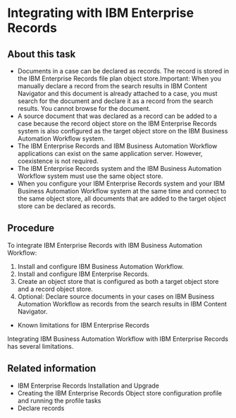 # Integrating with IBM Enterprise Records

## About this task

- Documents in a case can be declared as records. The record is stored in the IBM Enterprise Records file plan object store.Important: When you manually
declare a record from the search results in IBM Content
Navigator and this
document is already attached to a case, you must search for the document and declare it as a record
from the search results. You cannot browse for the document.
- A source document that was declared as a record can be added to
a case because the record object store on the IBM Enterprise Records system is also configured
as the target object store on the IBM Business Automation
Workflow system.
- The IBM Enterprise Records and IBM Business Automation
Workflow applications can exist
on the same application server. However, coexistence is not required.
- The IBM Enterprise Records system
and the IBM Business Automation
Workflow system
must use the same object store.
- When you configure your IBM Enterprise Records system
and your IBM Business Automation
Workflow system
at the same time and connect to the same object store, all documents
that are added to the target object store can be declared as records.

## Procedure

To integrate IBM Enterprise Records with IBM Business Automation
Workflow:

1. Install and configure IBM Business Automation
Workflow.
2. Install and configure IBM Enterprise Records.
3. Create an object store that is configured as both a target
object store and a record object store.
4. Optional: 
Declare source documents in your cases on IBM Business Automation
Workflow as
records from the search results in IBM Content
Navigator.

- Known limitations for IBM Enterprise Records

Integrating IBM Business Automation Workflow with IBM Enterprise Records has several limitations.

## Related information

- IBM Enterprise Records Installation
and Upgrade
- Creating the IBM Enterprise Records Object store configuration
profile and running the profile tasks
- Declare records